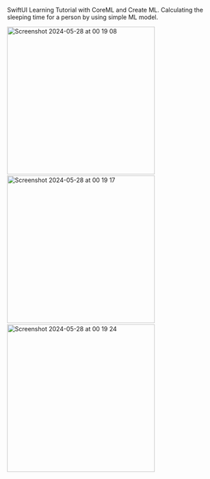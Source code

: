 SwiftUI Learning Tutorial with CoreML and Create ML. Calculating the sleeping time for a person by using simple ML model.

<img width="345" alt="Screenshot 2024-05-28 at 00 19 08" src="https://github.com/masnmz/Better-Rest/assets/101047936/fef7f52e-2888-4443-977a-f7731efc4963">
 &nbsp; 
<img width="345" alt="Screenshot 2024-05-28 at 00 19 17" src="https://github.com/masnmz/Better-Rest/assets/101047936/75d31cdd-ca2c-4f06-811a-a144f5386be7">
 &nbsp;
 <img width="345" alt="Screenshot 2024-05-28 at 00 19 24" src="https://github.com/masnmz/Better-Rest/assets/101047936/9b2c1642-57ba-4d36-94f0-5b292a8f7b0f">


